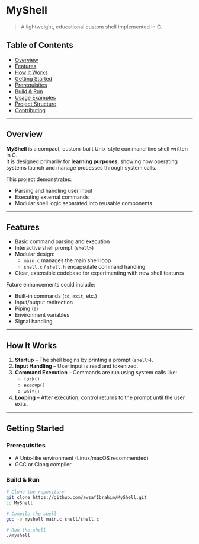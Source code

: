 # MyShell

> A lightweight, educational custom shell implemented in C.


## Table of Contents
- [Overview](#overview)
- [Features](#features)
- [How It Works](#how-it-works)
- [Getting Started](#getting-started)
- [Prerequisites](#prerequisites)
- [Build & Run](#build--run)
- [Usage Examples](#usage-examples)
- [Project Structure](#project-structure)
- [Contributing](#contributing)


---

## Overview

**MyShell** is a compact, custom-built Unix-style command-line shell written in C.  
It is designed primarily for **learning purposes**, showing how operating systems launch and manage processes through system calls.

This project demonstrates:
- Parsing and handling user input
- Executing external commands
- Modular shell logic separated into reusable components

---

## Features

- Basic command parsing and execution
- Interactive shell prompt (`shell>`)
- Modular design:
  - `main.c` manages the main shell loop
  - `shell.c` / `shell.h` encapsulate command handling
- Clear, extensible codebase for experimenting with new shell features

Future enhancements could include:
- Built-in commands (`cd`, `exit`, etc.)
- Input/output redirection
- Piping (`|`)
- Environment variables
- Signal handling

---


## How It Works

1. **Startup** – The shell begins by printing a prompt (`shell>`).
2. **Input Handling** – User input is read and tokenized.
3. **Command Execution** – Commands are run using system calls like:
   - `fork()`
   - `execvp()`
   - `wait()`
4. **Looping** – After execution, control returns to the prompt until the user exits.

---

## Getting Started

### Prerequisites
- A Unix-like environment (Linux/macOS recommended)
- GCC or Clang compiler

### Build & Run

```bash
# Clone the repository
git clone https://github.com/awsafIbrahim/MyShell.git
cd MyShell

# Compile the shell
gcc -o myshell main.c shell/shell.c

# Run the shell
./myshell
